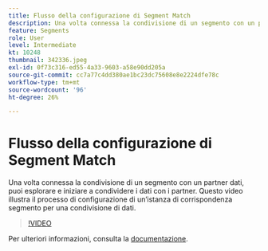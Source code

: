 ```yaml
---
title: Flusso della configurazione di Segment Match
description: Una volta connessa la condivisione di un segmento con un partner dati, puoi esplorare e iniziare a condividere i dati con i partner. Questo video illustra il processo di ... (Le descrizioni devono essere comprese tra 60 e 160 caratteri)
feature: Segments
role: User
level: Intermediate
kt: 10248
thumbnail: 342336.jpeg
exl-id: 0f73c316-ed55-4a33-9603-a58e90dd205a
source-git-commit: cc7a77c4dd380ae1bc23dc75608e8e2224dfe78c
workflow-type: tm+mt
source-wordcount: '96'
ht-degree: 26%

---
```


# Flusso della configurazione di Segment Match

Una volta connessa la condivisione di un segmento con un partner dati, puoi esplorare e iniziare a condividere i dati con i partner. Questo video illustra il processo di configurazione di un’istanza di corrispondenza segmento per una condivisione di dati.

>[!VIDEO](https://video.tv.adobe.com/v/342336/?quality=12&learn=on)

Per ulteriori informazioni, consulta la [documentazione](https://experienceleague.adobe.com/docs/experience-platform/segmentation/ui/segment-match/overview.html?lang=it).
